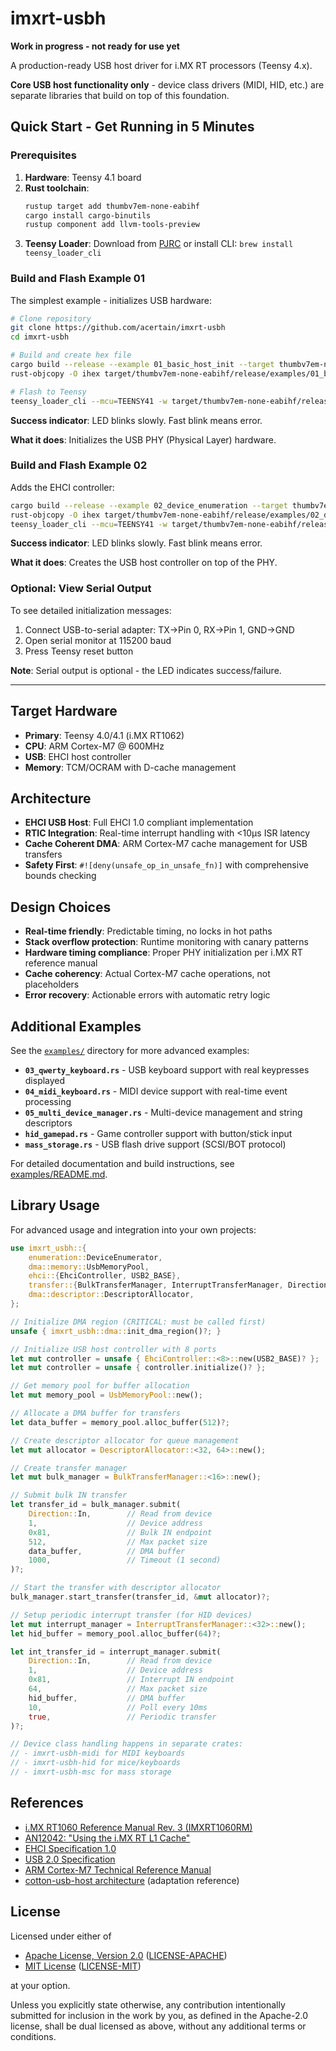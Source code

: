 # imxrt-usbh

**Work in progress - not ready for use yet**

A production-ready USB host driver for i.MX RT processors (Teensy 4.x).

**Core USB host functionality only** - device class drivers (MIDI, HID, etc.) are separate libraries that build on top of this foundation.

## Quick Start - Get Running in 5 Minutes

### Prerequisites

1. **Hardware**: Teensy 4.1 board
2. **Rust toolchain**:
   ```bash
   rustup target add thumbv7em-none-eabihf
   cargo install cargo-binutils
   rustup component add llvm-tools-preview
   ```
3. **Teensy Loader**: Download from [PJRC](https://www.pjrc.com/teensy/loader.html) or install CLI: `brew install teensy_loader_cli`

### Build and Flash Example 01

The simplest example - initializes USB hardware:

```bash
# Clone repository
git clone https://github.com/acertain/imxrt-usbh
cd imxrt-usbh

# Build and create hex file
cargo build --release --example 01_basic_host_init --target thumbv7em-none-eabihf
rust-objcopy -O ihex target/thumbv7em-none-eabihf/release/examples/01_basic_host_init target/thumbv7em-none-eabihf/release/examples/01_basic_host_init.hex

# Flash to Teensy
teensy_loader_cli --mcu=TEENSY41 -w target/thumbv7em-none-eabihf/release/examples/01_basic_host_init.hex
```

**Success indicator**: LED blinks slowly. Fast blink means error.

**What it does**: Initializes the USB PHY (Physical Layer) hardware.

### Build and Flash Example 02

Adds the EHCI controller:

```bash
cargo build --release --example 02_device_enumeration --target thumbv7em-none-eabihf
rust-objcopy -O ihex target/thumbv7em-none-eabihf/release/examples/02_device_enumeration target/thumbv7em-none-eabihf/release/examples/02_device_enumeration.hex
teensy_loader_cli --mcu=TEENSY41 -w target/thumbv7em-none-eabihf/release/examples/02_device_enumeration.hex
```

**Success indicator**: LED blinks slowly. Fast blink means error.

**What it does**: Creates the USB host controller on top of the PHY.

### Optional: View Serial Output

To see detailed initialization messages:
1. Connect USB-to-serial adapter: TX→Pin 0, RX→Pin 1, GND→GND
2. Open serial monitor at 115200 baud
3. Press Teensy reset button

**Note**: Serial output is optional - the LED indicates success/failure.

---

## Target Hardware

- **Primary**: Teensy 4.0/4.1 (i.MX RT1062)
- **CPU**: ARM Cortex-M7 @ 600MHz
- **USB**: EHCI host controller
- **Memory**: TCM/OCRAM with D-cache management

## Architecture

- **EHCI USB Host**: Full EHCI 1.0 compliant implementation
- **RTIC Integration**: Real-time interrupt handling with <10μs ISR latency
- **Cache Coherent DMA**: ARM Cortex-M7 cache management for USB transfers
- **Safety First**: `#![deny(unsafe_op_in_unsafe_fn)]` with comprehensive bounds checking

## Design Choices

- **Real-time friendly**: Predictable timing, no locks in hot paths
- **Stack overflow protection**: Runtime monitoring with canary patterns
- **Hardware timing compliance**: Proper PHY initialization per i.MX RT reference manual
- **Cache coherency**: Actual Cortex-M7 cache operations, not placeholders
- **Error recovery**: Actionable errors with automatic retry logic

## Additional Examples

See the [`examples/`](examples/) directory for more advanced examples:
- **`03_qwerty_keyboard.rs`** - USB keyboard support with real keypresses displayed
- **`04_midi_keyboard.rs`** - MIDI device support with real-time event processing
- **`05_multi_device_manager.rs`** - Multi-device management and string descriptors
- **`hid_gamepad.rs`** - Game controller support with button/stick input
- **`mass_storage.rs`** - USB flash drive support (SCSI/BOT protocol)

For detailed documentation and build instructions, see [examples/README.md](examples/README.md).

## Library Usage

For advanced usage and integration into your own projects:

```rust
use imxrt_usbh::{
    enumeration::DeviceEnumerator,
    dma::memory::UsbMemoryPool,
    ehci::{EhciController, USB2_BASE},
    transfer::{BulkTransferManager, InterruptTransferManager, Direction},
    dma::descriptor::DescriptorAllocator,
};

// Initialize DMA region (CRITICAL: must be called first)
unsafe { imxrt_usbh::dma::init_dma_region()?; }

// Initialize USB host controller with 8 ports
let mut controller = unsafe { EhciController::<8>::new(USB2_BASE)? };
let mut controller = unsafe { controller.initialize()? };

// Get memory pool for buffer allocation
let mut memory_pool = UsbMemoryPool::new();

// Allocate a DMA buffer for transfers
let data_buffer = memory_pool.alloc_buffer(512)?;

// Create descriptor allocator for queue management
let mut allocator = DescriptorAllocator::<32, 64>::new();

// Create transfer manager
let mut bulk_manager = BulkTransferManager::<16>::new();

// Submit bulk IN transfer
let transfer_id = bulk_manager.submit(
    Direction::In,        // Read from device
    1,                    // Device address
    0x81,                 // Bulk IN endpoint
    512,                  // Max packet size
    data_buffer,          // DMA buffer
    1000,                 // Timeout (1 second)
)?;

// Start the transfer with descriptor allocator
bulk_manager.start_transfer(transfer_id, &mut allocator)?;

// Setup periodic interrupt transfer (for HID devices)
let mut interrupt_manager = InterruptTransferManager::<32>::new();
let hid_buffer = memory_pool.alloc_buffer(64)?;

let int_transfer_id = interrupt_manager.submit(
    Direction::In,        // Read from device
    1,                    // Device address
    0x81,                 // Interrupt IN endpoint
    64,                   // Max packet size
    hid_buffer,           // DMA buffer
    10,                   // Poll every 10ms
    true,                 // Periodic transfer
)?;

// Device class handling happens in separate crates:
// - imxrt-usbh-midi for MIDI keyboards
// - imxrt-usbh-hid for mice/keyboards
// - imxrt-usbh-msc for mass storage
```

## References

* [i.MX RT1060 Reference Manual Rev. 3 (IMXRT1060RM)](https://www.pjrc.com/teensy/IMXRT1060RM_rev3.pdf)
* [AN12042: "Using the i.MX RT L1 Cache"](https://www.nxp.com/docs/en/application-note/AN12042.pdf)
* [EHCI Specification 1.0](https://www.intel.com/content/dam/www/public/us/en/documents/technical-specifications/ehci-specification-for-usb.pdf)
* [USB 2.0 Specification](http://www.poweredusb.org/pdf/usb20.pdf)
* [ARM Cortex-M7 Technical Reference Manual](https://developer.arm.com/documentation/ddi0489/f/introduction/documentation)
* [cotton-usb-host architecture](https://docs.rs/cotton-usb-host/latest/cotton_usb_host/) (adaptation reference)

## License

Licensed under either of

- [Apache License, Version 2.0](http://www.apache.org/licenses/LICENSE-2.0) ([LICENSE-APACHE](./LICENSE-APACHE))
- [MIT License](http://opensource.org/licenses/MIT) ([LICENSE-MIT](./LICENSE-MIT))

at your option.

Unless you explicitly state otherwise, any contribution intentionally submitted
for inclusion in the work by you, as defined in the Apache-2.0 license, shall be
dual licensed as above, without any additional terms or conditions.
